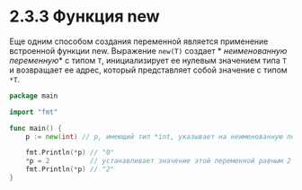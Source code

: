 # 2.3.3 Функция new

Еще одним способом создания переменной является применение встроенной функции new. Выражение `new(T)` создает *
*_неименованную переменную_** с типом `Т`, инициализирует ее нулевым значением типа `Т` и возвращает ее адрес, который
представляет собой значение с типом `*Т`.

```go
package main

import "fmt"

func main() {
	p := new(int) // p, имеющий тип *int, указывает на неименованную переменную типа int

	fmt.Println(*p) // "0"
	*p = 2          // устанавливает значение этой переменной равным 2
	fmt.Println(*p) // "2"
}

```

